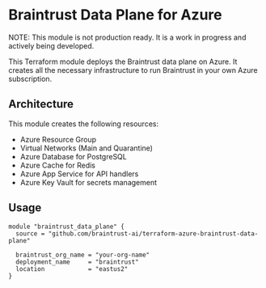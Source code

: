 # Braintrust Data Plane for Azure

NOTE: This module is not production ready. It is a work in progress and actively being developed.

This Terraform module deploys the Braintrust data plane on Azure. It creates all the necessary infrastructure to run Braintrust in your own Azure subscription.

## Architecture

This module creates the following resources:
- Azure Resource Group
- Virtual Networks (Main and Quarantine)
- Azure Database for PostgreSQL
- Azure Cache for Redis
- Azure App Service for API handlers
- Azure Key Vault for secrets management

## Usage

```hcl
module "braintrust_data_plane" {
  source = "github.com/braintrust-ai/terraform-azure-braintrust-data-plane"

  braintrust_org_name = "your-org-name"
  deployment_name     = "braintrust"
  location            = "eastus2"
}
```
